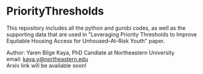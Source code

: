 # PriorityThresholds
This repository includes all the python and gurobi codes, as well as the supporting data that are used in "Leveraging Priority Thresholds to Improve Equitable Housing Access for Unhoused-At-Risk Youth" paper.

Author: Yaren Bilge Kaya, PhD Candiate at Northeastern University <br />
email: kaya.y@northeastern.edu <br />
Arxiv link will be available soon! <br />
